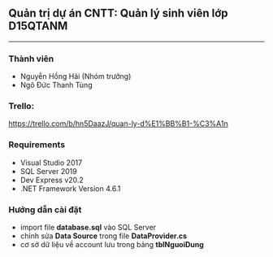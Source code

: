 ## Quản trị dự án CNTT: Quản lý sinh viên lớp D15QTANM
---

### Thành viên

- Nguyễn Hồng Hải (Nhóm trưởng)
- Ngô Đức Thanh Tùng

### Trello:
https://trello.com/b/hn5DaazJ/quan-ly-d%E1%BB%B1-%C3%A1n

### Requirements

- Visual Studio 2017
- SQL Server 2019
- Dev Express v20.2
- .NET Framework Version 4.6.1

### Hướng dẫn cài đặt

- import file **database.sql** vào SQL Server
- chỉnh sửa **Data Source** trong file **DataProvider.cs**
- cơ sở dữ liệu về account lưu trong bảng **tblNguoiDung**
